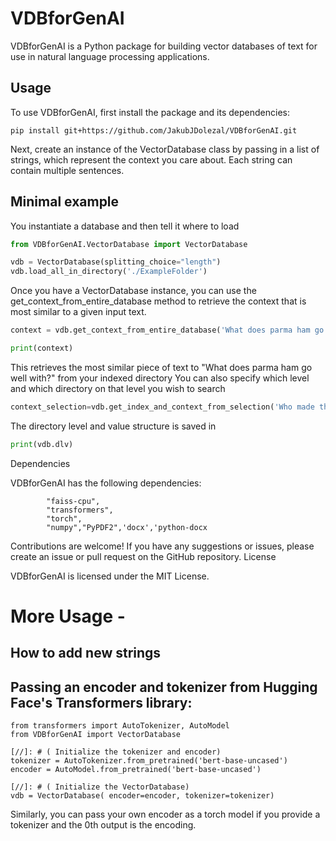 # VDBforGenAI

VDBforGenAI is a Python package for building vector databases of text for use in natural language processing applications.

## Usage

To use VDBforGenAI, first install the package and its dependencies:

```commandline
pip install git+https://github.com/JakubJDolezal/VDBforGenAI.git
```
Next, create an instance of the VectorDatabase class by passing in a list of strings, which represent the context you care about. Each string can contain multiple sentences.


## Minimal example
You instantiate a database and then tell it where to load
```python
from VDBforGenAI.VectorDatabase import VectorDatabase

vdb = VectorDatabase(splitting_choice="length")
vdb.load_all_in_directory('./ExampleFolder')


```
Once you have a VectorDatabase instance, you can use the get_context_from_entire_database method to retrieve the context that is most similar to a given input text.

```python
context = vdb.get_context_from_entire_database('What does parma ham go well with?')

print(context)
```
This retrieves the most similar piece of text to "What does parma ham go well with?" from your indexed directory
You can also specify which level and which directory on that level you wish to search
```python
context_selection=vdb.get_index_and_context_from_selection('Who made this?', 2, 'SubfolderOfLies')

```
The directory level and value structure is saved in 
```python
print(vdb.dlv)
```


Dependencies

VDBforGenAI has the following dependencies:
```
        "faiss-cpu",
        "transformers",
        "torch",
        "numpy","PyPDF2",'docx','python-docx
```


Contributions are welcome! If you have any suggestions or issues, please create an issue or pull request on the GitHub repository.
License

VDBforGenAI is licensed under the MIT License.

# More Usage -
## How to add new strings



## Passing an encoder and tokenizer from Hugging Face's Transformers library:


```
from transformers import AutoTokenizer, AutoModel
from VDBforGenAI import VectorDatabase

[//]: # ( Initialize the tokenizer and encoder)
tokenizer = AutoTokenizer.from_pretrained('bert-base-uncased')
encoder = AutoModel.from_pretrained('bert-base-uncased')

[//]: # ( Initialize the VectorDatabase)
vdb = VectorDatabase( encoder=encoder, tokenizer=tokenizer)

```
Similarly, you can pass your own encoder as a torch model if you provide a tokenizer and the 0th output is the encoding.